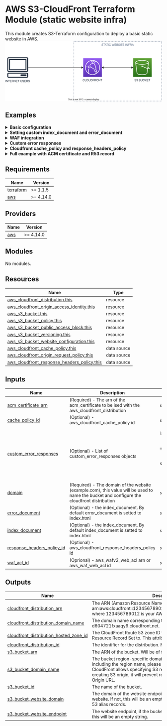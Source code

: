 <!-- BEGIN_TF_DOCS -->

# AWS S3-CloudFront Terraform Module (static website infra)
This module creates S3-Terraform configuration to deploy a basic static website in AWS.
![aws\_s3\_cloudfront](https://github.com/my-devops-way/CICD/blob/main/svg/front/aws-s3-cloudfront.svg?raw=true)
## Examples
<details>

**<summary> Basic configuration </summary>**

```hcl
module "website" {
  source              = "my-devops-way/s3-cloudfront-static-website/aws"
  domain              = "example.com"
  acm_certificate_arn = aws_acm_certificate.example.arn
}
```
</details>
<details>

**<summary> Setting custom index_document and error_document </summary>**

```hcl
module "website" {
  source              = "my-devops-way/s3-cloudfront-static-website/aws"
  domain              = "example.com"
  error_document      = "index.html"
  index_document      = "error.html"
  acm_certificate_arn = aws_acm_certificate.example.arn
}
```
</details>
<details>

**<summary> WAF integration </summary>**

```hcl
module "website" {
  source              = "my-devops-way/s3-cloudfront-static-website/aws"
  domain              = "example.com"
  acm_certificate_arn = aws_acm_certificate.website_certificate.arn
  waf_acl_id          = aws_wafv2_web_acl.example.arn
}
```
</details>
<details>

**<summary> Custom error responses </summary>**

```hcl
module "website" {
  source              = "my-devops-way/s3-cloudfront-static-website/aws"
  domain              = "example.com"
  acm_certificate_arn = aws_acm_certificate.example.arn
  custom_error_responses = [
    {
      error_caching_min_ttl = 1
      error_code            = 404
      response_code         = 200
      response_page_path    = "/"
    },
    {
      error_caching_min_ttl = 1
      error_code            = 403
      response_code         = 200
      response_page_path    = "/"

    }
  ]
}
```
</details>
<details>

**<summary> Cloudfront cache_policy and response_headers_policy </summary>**

```hcl
module "website" {
  source                     = "my-devops-way/s3-cloudfront-static-website/aws"
  domain                     = "example.com"
  error_document             = "index.html"
  index_document             = "error.html"
  acm_certificate_arn        = aws_acm_certificate.example.arn
  cache_policy_id            = aws_cloudfront_cache_policy.example.id
  response_headers_policy_id = aws_cloudfront_response_headers_policy.example.id
}
```
</details>
<details>

**<summary> Full example with ACM certificate and R53 record </summary>**

```hcl
# VARIABLES
locals {
  domain      = "example.mydevopsway.com"
  hosted_zone = "mydevopsway.com"
}
# R53
data "aws_route53_zone" "this" {
  name = local.hosted_zone
}
# Cration and validation of ACM certificate (for https)
resource "aws_acm_certificate" "this" {
  domain_name       = local.domain
  validation_method = "DNS"
}

resource "aws_route53_record" "this" {
  zone_id = data.aws_route53_zone.this.zone_id
  name    = (aws_acm_certificate.this.domain_validation_options[*].resource_record_name)[0]
  type    = "CNAME"
  ttl     = 300
  records = aws_acm_certificate.this.domain_validation_options[*].resource_record_value
}

resource "aws_acm_certificate_validation" "this" {
  certificate_arn         = aws_acm_certificate.this.arn
  validation_record_fqdns = [aws_route53_record.this.fqdn]
}

# MODULE
# cloufront and s3

module "website" {
  source              = "my-devops-way/s3-cloudfront-static-website/aws"
  domain              = "mydevopsway.com"
  acm_certificate_arn = aws_acm_certificate.this.arn
}

# R53
# DNS record for cloufront distribution

# for main domain "example.com"

# resource "aws_route53_record" "main_domain" {
#   zone_id = data.aws_route53_zone.this.zone_id
#   name    = local.domain
#   type    = "A"
# 
#   alias {
#     name                   = module.website.cloudfront_distribution_domain_name
#     zone_id                = module.website.cloudfront_distribution_hosted_zone_id
#     evaluate_target_health = false
#   }
# }

# for sub domain "subdomain.example.com"

resource "aws_route53_record" "sub_domain" {
  zone_id = data.aws_route53_zone.this.zone_id
  name    = local.domain
  type    = "CNAME"
  ttl     = "300"
  records = [module.website.cloudfront_distribution_domain_name]

}
```
</details>

## Requirements

| Name | Version |
|------|---------|
| <a name="requirement_terraform"></a> [terraform](#requirement\_terraform) | >= 1.1.5 |
| <a name="requirement_aws"></a> [aws](#requirement\_aws) | >= 4.14.0 |
## Providers

| Name | Version |
|------|---------|
| <a name="provider_aws"></a> [aws](#provider\_aws) | >= 4.14.0 |
## Modules

No modules.
## Resources

| Name | Type |
|------|------|
| [aws_cloudfront_distribution.this](https://registry.terraform.io/providers/hashicorp/aws/latest/docs/resources/cloudfront_distribution) | resource |
| [aws_cloudfront_origin_access_identity.this](https://registry.terraform.io/providers/hashicorp/aws/latest/docs/resources/cloudfront_origin_access_identity) | resource |
| [aws_s3_bucket.this](https://registry.terraform.io/providers/hashicorp/aws/latest/docs/resources/s3_bucket) | resource |
| [aws_s3_bucket_policy.this](https://registry.terraform.io/providers/hashicorp/aws/latest/docs/resources/s3_bucket_policy) | resource |
| [aws_s3_bucket_public_access_block.this](https://registry.terraform.io/providers/hashicorp/aws/latest/docs/resources/s3_bucket_public_access_block) | resource |
| [aws_s3_bucket_versioning.this](https://registry.terraform.io/providers/hashicorp/aws/latest/docs/resources/s3_bucket_versioning) | resource |
| [aws_s3_bucket_website_configuration.this](https://registry.terraform.io/providers/hashicorp/aws/latest/docs/resources/s3_bucket_website_configuration) | resource |
| [aws_cloudfront_cache_policy.this](https://registry.terraform.io/providers/hashicorp/aws/latest/docs/data-sources/cloudfront_cache_policy) | data source |
| [aws_cloudfront_origin_request_policy.this](https://registry.terraform.io/providers/hashicorp/aws/latest/docs/data-sources/cloudfront_origin_request_policy) | data source |
| [aws_cloudfront_response_headers_policy.this](https://registry.terraform.io/providers/hashicorp/aws/latest/docs/data-sources/cloudfront_response_headers_policy) | data source |
## Inputs

| Name | Description | Type |
|------|-------------|------|
| <a name="input_acm_certificate_arn"></a> [acm\_certificate\_arn](#input\_acm\_certificate\_arn) | (Required) - The arn of the acm\_certificate to be ised with the aws\_cloudfront\_distribution | `string` |
| <a name="input_cache_policy_id"></a> [cache\_policy\_id](#input\_cache\_policy\_id) | (Optional) - aws\_cloudfront\_cache\_policy id | `string` |
| <a name="input_custom_error_responses"></a> [custom\_error\_responses](#input\_custom\_error\_responses) | (Optional) - List of custom\_error\_responses objects | <pre>list(object({<br>    error_caching_min_ttl = number<br>    error_code            = number<br>    response_code         = number<br>    response_page_path    = string<br><br>  }))</pre> |
| <a name="input_domain"></a> [domain](#input\_domain) | (Required) - The domain of the website (example.com), this value will be used to name the bucket and configure the cloudfront distribution | `string` |
| <a name="input_error_document"></a> [error\_document](#input\_error\_document) | (Optional) - the index\_document. By default error\_document is setted to index.html | `string` |
| <a name="input_index_document"></a> [index\_document](#input\_index\_document) | (Optional) - the index\_document. By default index\_document is setted to index.html | `string` |
| <a name="input_response_headers_policy_id"></a> [response\_headers\_policy\_id](#input\_response\_headers\_policy\_id) | (Optional) - aws\_cloudfront\_response\_headers\_policy id | `string` |
| <a name="input_waf_acl_id"></a> [waf\_acl\_id](#input\_waf\_acl\_id) | (Oprional) - aws\_wafv2\_web\_acl arn or aws\_waf\_web\_acl id | `string` |
## Outputs

| Name | Description |
|------|-------------|
| <a name="output_cloudfront_distribution_arn"></a> [cloudfront\_distribution\_arn](#output\_cloudfront\_distribution\_arn) | The ARN (Amazon Resource Name) for the distribution. For example: arn:aws:cloudfront::123456789012:distribution/EDFDVBD632BHDS5, where 123456789012 is your AWS account ID. |
| <a name="output_cloudfront_distribution_domain_name"></a> [cloudfront\_distribution\_domain\_name](#output\_cloudfront\_distribution\_domain\_name) | The domain name corresponding to the distribution. For example: d604721fxaaqy9.cloudfront.net. |
| <a name="output_cloudfront_distribution_hosted_zone_id"></a> [cloudfront\_distribution\_hosted\_zone\_id](#output\_cloudfront\_distribution\_hosted\_zone\_id) | The CloudFront Route 53 zone ID that can be used to route an Alias Resource Record Set to. This attribute is simply an alias for the zone ID |
| <a name="output_cloudfront_distribution_id"></a> [cloudfront\_distribution\_id](#output\_cloudfront\_distribution\_id) | The identifier for the distribution. For example: EDFDVBD632BHDS5. |
| <a name="output_s3_bucket_arn"></a> [s3\_bucket\_arn](#output\_s3\_bucket\_arn) | The ARN of the bucket. Will be of format arn:aws:s3:::bucketname. |
| <a name="output_s3_bucket_domain_name"></a> [s3\_bucket\_domain\_name](#output\_s3\_bucket\_domain\_name) | The bucket region-specific domain name. The bucket domain name including the region name, please refer here for format. Note: The AWS CloudFront allows specifying S3 region-specific endpoint when creating S3 origin, it will prevent redirect issues from CloudFront to S3 Origin URL. |
| <a name="output_s3_bucket_id"></a> [s3\_bucket\_id](#output\_s3\_bucket\_id) | The name of the bucket. |
| <a name="output_s3_bucket_website_domain"></a> [s3\_bucket\_website\_domain](#output\_s3\_bucket\_website\_domain) | The domain of the website endpoint, if the bucket is configured with a website. If not, this will be an empty string. This is used to create Route 53 alias records. |
| <a name="output_s3_bucket_website_endpoint"></a> [s3\_bucket\_website\_endpoint](#output\_s3\_bucket\_website\_endpoint) | The website endpoint, if the bucket is configured with a website. If not, this will be an empty string. |

<!-- END_TF_DOCS -->
